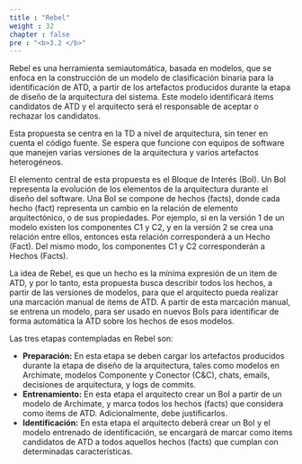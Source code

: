 ```yaml
---
title : "Rebel"
weight : 32
chapter : false
pre : "<b>3.2 </b>"
---
```


Rebel es una herramienta semiautomática, basada en modelos, que se enfoca en la construcción de un modelo de clasificación binaria para la identificación de ATD, a partir de los artefactos producidos durante la etapa de diseño de la arquitectura del sistema. Este modelo identificará items candidatos de ATD y el arquitecto será el responsable de aceptar o rechazar los candidatos. 

Esta propuesta se centra en la TD a nivel de arquitectura, sin tener en cuenta el código fuente. Se espera que funcione con equipos de software que manejen varias versiones de la arquitectura y varios artefactos heterogéneos. 

El elemento central de esta propuesta es el Bloque de Interés (BoI). Un BoI representa la evolución de los elementos de la arquitectura durante el diseño del software. Una BoI se compone de hechos (facts), donde cada hecho (fact) representa un cambio en la relación de elemento arquitectónico, o de sus propiedades. Por ejemplo, si en la versión 1 de un modelo existen los componentes C1 y C2, y en la versión 2 se crea una relación entre ellos, entonces esta relación corresponderá a un Hecho (Fact). Del mismo modo, los componentes C1 y C2 corresponderán a Hechos (Facts).

La idea de Rebel, es que un hecho es la mínima expresión de un item de ATD, y por lo tanto, esta propuesta busca describir todos los hechos, a partir de las versiones de modelos, para que el arquitecto pueda realizar una marcación manual de items de ATD. A partir de esta marcación manual, se entrena un modelo, para ser usado en nuevos BoIs para identificar de forma automática la ATD sobre los hechos de esos modelos.

Las tres etapas contempladas en Rebel son: 

* **Preparación:** En esta etapa se deben cargar los artefactos producidos durante la etapa de diseño de la arquitectura, tales como modelos en Archimate, modelos Componente y Conector (C&C), chats, emails, decisiones de arquitectura, y logs de commits.
* **Entrenamiento:** En esta etapa el arquitecto crear un BoI a partir de un modelo de Archimate, y marca todos los hechos (facts) que considera como items de ATD. Adicionalmente, debe justificarlos.
* **Identificación:** En esta etapa el arquitecto deberá crear un BoI y el modelo entrenado de identificación, se encargará de marcar como items candidatos de ATD a todos aquellos hechos (facts) que cumplan con determinadas características.